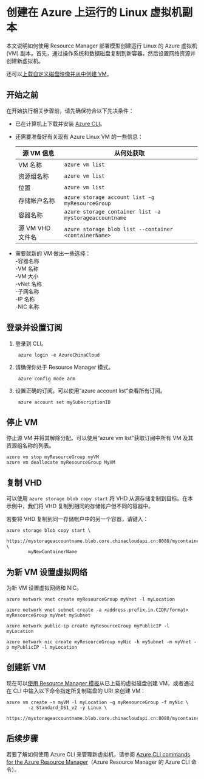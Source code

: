 <properties
	pageTitle="创建 Azure Linux VM 的副本 | Azure"
	description="了解如何在 Resource Manager 部署模型中创建 Azure Linux 虚拟机的副本"
	services="virtual-machines-linux"
	documentationCenter=""
	authors="cynthn"
	manager="timlt"
	tags="azure-resource-manager"/>  


<tags
	ms.service="virtual-machines-linux"
	ms.workload="infrastructure-services"
	ms.tgt_pltfrm="vm-linux"
	ms.devlang="na"
	ms.topic="article"
	ms.date="07/28/2016"
	wacn.date="01/05/2017"
	ms.author="cynthn"/>

# 创建在 Azure 上运行的 Linux 虚拟机副本

本文说明如何使用 Resource Manager 部署模型创建运行 Linux 的 Azure 虚拟机 (VM) 副本。首先，通过操作系统和数据磁盘复制到新容器，然后设置网络资源并创建新虚拟机。

还可以[上载自定义磁盘映像并从中创建 VM](/documentation/articles/virtual-machines-linux-upload-vhd/)。

## 开始之前

在开始执行相关步骤前，请先确保符合以下先决条件：

- 已在计算机上下载并安装 [Azure CLI](/documentation/articles/xplat-cli-install/)。

- 还需要准备好有关现有 Azure Linux VM 的一些信息：

    | 源 VM 信息 | 从何处获取 |
    |------------|-----------------|
    | VM 名称 | `azure vm list` |
    | 资源组名称 | `azure vm list` |
    | 位置 | `azure vm list` |
    | 存储帐户名称 | `azure storage account list -g myResourceGroup` |
    | 容器名称 | `azure storage container list -a mystorageaccountname` |
    | 源 VM VHD 文件名 | `azure storage blob list --container <containerName>` |

- 需要就新的 VM 做出一些选择：
     <br> -容器名称 
     <br> -VM 名称 
     <br> -VM 大小 
     <br> -vNet 名称 
     <br> -子网名称 
     <br> -IP 名称 
     <br> -NIC 名称

## 登录并设置订阅

1. 登录到 CLI。

        azure login -e AzureChinaCloud

2. 请确保你处于 Resource Manager 模式。

        azure config mode arm

3. 设置正确的订阅。可以使用“azure account list”查看所有订阅。

        azure account set mySubscriptionID

## 停止 VM 

停止源 VM 并将其解除分配。可以使用“azure vm list”获取订阅中所有 VM 及其资源组名称的列表。

    azure vm stop myResourceGroup myVM
    azure vm deallocate myResourceGroup MyVM

## 复制 VHD

可以使用 `azure storage blob copy start` 将 VHD 从源存储复制到目标。在本示例中，我们将 VHD 复制到相同的存储帐户但不同的容器中。

若要将 VHD 复制到同一存储帐户中的另一个容器，请键入：

    azure storage blob copy start \
            https://mystorageaccountname.blob.core.chinacloudapi.cn:8080/mycontainername/myVHD.vhd \
            myNewContainerName

## 为新 VM 设置虚拟网络

为新 VM 设置虚拟网络和 NIC。

    azure network vnet create myResourceGroup myVnet -l myLocation

    azure network vnet subnet create -a <address.prefix.in.CIDR/format> myResourceGroup myVnet mySubnet

    azure network public-ip create myResourceGroup myPublicIP -l myLocation

    azure network nic create myResourceGroup myNic -k mySubnet -m myVnet -p myPublicIP -l myLocation

## 创建新 VM 

现在可以[使用 Resource Manager 模板](https://github.com/Azure/azure-quickstart-templates/tree/master/201-vm-from-specialized-vhd)从已上载的虚拟磁盘创建 VM，或者通过在 CLI 中输入以下命令指定所复制磁盘的 URI 来创建 VM：

    azure vm create -n myVM -l myLocation -g myResourceGroup -f myNic \
            -z Standard_DS1_v2 -y Linux \
            https://mystorageaccountname.blob.core.chinacloudapi.cn:8080/mycontainername/myVHD.vhd 

## 后续步骤

若要了解如何使用 Azure CLI 来管理新虚拟机，请参阅 [Azure CLI commands for the Azure Resource Manager](/documentation/articles/azure-cli-arm-commands/)（Azure Resource Manager 的 Azure CLI 命令）。

<!---HONumber=Mooncake_0829_2016-->